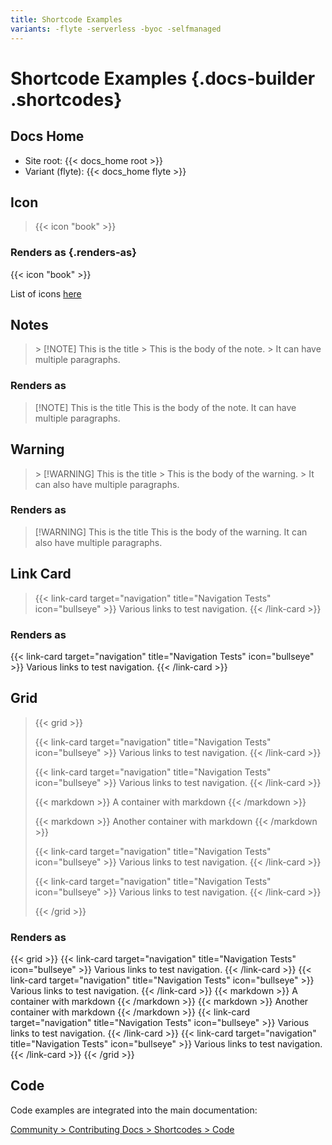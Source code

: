 ```yaml
---
title: Shortcode Examples
variants: -flyte -serverless -byoc -selfmanaged
---
```


# Shortcode Examples {.docs-builder .shortcodes}

## Docs Home

- Site root: {{< docs_home root >}}
- Variant (flyte): {{< docs_home flyte >}}

## Icon

> &#123;&#123;&lt; icon "book" &gt;&#125;&#125;

### Renders as {.renders-as}

{{< icon "book" >}}

List of icons [here](https://shoelace.style/components/icon)

## Notes

> &gt; [!NOTE] This is the title
> &gt; This is the body of the note.
> &gt; It can have multiple paragraphs.

### Renders as

> [!NOTE] This is the title
> This is the body of the note.
> It can have multiple paragraphs.

## Warning

> &gt; [!WARNING] This is the title
> &gt; This is the body of the warning.
> &gt; It can also have multiple paragraphs.

### Renders as

> [!WARNING] This is the title
> This is the body of the warning.
> It can also have multiple paragraphs.

## Link Card

> &#123;&#123;&lt; link-card target="navigation" title="Navigation Tests" icon="bullseye" &gt;&#125;&#125;
> Various links to test navigation.
> &#123;&#123;&lt; /link-card &gt;&#125;&#125;

### Renders as

{{< link-card target="navigation" title="Navigation Tests" icon="bullseye" >}}
Various links to test navigation.
{{< /link-card >}}

## Grid

> &#123;&#123;&lt; grid &gt;&#125;&#125;
>
> &#123;&#123;&lt; link-card target="navigation" title="Navigation Tests" icon="bullseye" &gt;&#125;&#125;
> Various links to test navigation.
> &#123;&#123;&lt; /link-card &gt;&#125;&#125;
>
> &#123;&#123;&lt; link-card target="navigation" title="Navigation Tests" icon="bullseye" &gt;&#125;&#125;
> Various links to test navigation.
> &#123;&#123;&lt; /link-card &gt;&#125;&#125;
>
> &#123;&#123;&lt; markdown &gt;&#125;&#125;
> A container with markdown
> &#123;&#123;&lt; /markdown &gt;&#125;&#125;
>
> &#123;&#123;&lt; markdown &gt;&#125;&#125;
> Another container with markdown
> &#123;&#123;&lt; /markdown &gt;&#125;&#125;
>
> &#123;&#123;&lt; link-card target="navigation" title="Navigation Tests" icon="bullseye" &gt;&#125;&#125;
> Various links to test navigation.
> &#123;&#123;&lt; /link-card &gt;&#125;&#125;
>
> &#123;&#123;&lt; link-card target="navigation" title="Navigation Tests" icon="bullseye" &gt;&#125;&#125;
> Various links to test navigation.
> &#123;&#123;&lt; /link-card &gt;&#125;&#125;
>
> &#123;&#123;&lt; /grid &gt;&#125;&#125;

### Renders as

{{< grid >}}
{{< link-card target="navigation" title="Navigation Tests" icon="bullseye" >}}
Various links to test navigation.
{{< /link-card >}}
{{< link-card target="navigation" title="Navigation Tests" icon="bullseye" >}}
Various links to test navigation.
{{< /link-card >}}
{{< markdown >}}
A container with markdown
{{< /markdown >}}
{{< markdown >}}
Another container with markdown
{{< /markdown >}}
{{< link-card target="navigation" title="Navigation Tests" icon="bullseye" >}}
Various links to test navigation.
{{< /link-card >}}
{{< link-card target="navigation" title="Navigation Tests" icon="bullseye" >}}
Various links to test navigation.
{{< /link-card >}}
{{< /grid >}}

## Code

Code examples are integrated into the main documentation:

[Community > Contributing Docs > Shortcodes > Code](../../community/contributing-docs/shortcodes#-code-)